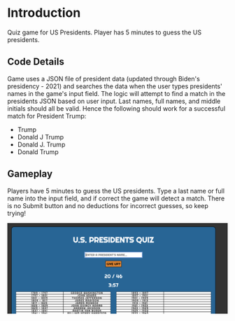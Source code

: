 # Introduction
Quiz game for US Presidents. Player has 5 minutes to guess the US presidents. 

## Code Details
Game uses a JSON file of president data (updated through Biden's presidency - 2021) and searches the data when the user types presidents' names in the game's input field. The logic will attempt to find a match in the presidents JSON based on user input. Last names, full names, and middle initials should all be valid. Hence the following should work for a successful match for President Trump:
* Trump
* Donald J Trump
* Donald J. Trump
* Donald Trump

## Gameplay
Players have 5 minutes to guess the US presidents. Type a last name or full name into the input field, and if correct the game will detect a match. There is no Submit button and no deductions for incorrect guesses, so keep trying!

![Screenshot 1](https://github.com/dthores1/presidents-quiz/blob/master/img/screenshot_1.png "Screenshot 1")